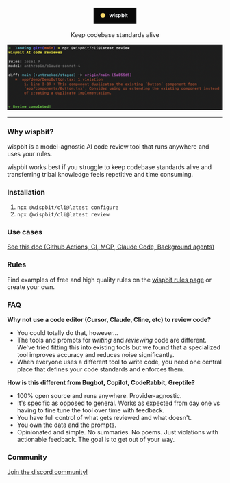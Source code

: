 <p align="center">
    <a href="https://wispbit.com">
        <picture>
            <img src="assets/banner.png" alt="wispbit logo" width="100">
        </picture>
    </a>
</p>

<p align="center">Keep codebase standards alive</p>

<p align="center">
    <a href="https://wispbit.com">
        <picture>
            <img src="assets/screenshot.png" alt="wispbit logo">
        </picture>
    </a>
</p>

---

### Why wispbit?
wispbit is a model-agnostic AI code review tool that runs anywhere and uses your rules.

wispbit works best if you struggle to keep codebase standards alive and transferring tribal knowledge feels repetitive and time consuming.

### Installation
1. `npx @wispbit/cli@latest configure`
2. `npx @wispbit/cli@latest review`

### Use cases
[See this doc (Github Actions, CI, MCP, Claude Code, Background agents)](./USE_CASES.md)

### Rules
Find examples of free and high quality rules on the [wispbit rules page](https://wispbit.com/rules) or create your own.

### FAQ
**Why not use a code editor (Cursor, Claude, Cline, etc) to review code?**
- You could totally do that, however...
- The tools and prompts for _writing_ and _reviewing_ code are different. We've tried fitting this into existing tools but we found that a specialized tool improves accuracy and reduces noise significantly.
- When everyone uses a different tool to write code, you need one central place that defines your code standards and enforces them.

**How is this different from Bugbot, Copilot, CodeRabbit, Greptile?**
- 100% open source and runs anywhere. Provider-agnostic.
- It's specific as opposed to general. Works as expected from day one vs having to fine tune the tool over time with feedback.
- You have full control of what gets reviewed and what doesn't.
- You own the data and the prompts.
- Opinionated and simple. No summaries. No poems. Just violations with actionable feedback. The goal is to get out of your way.

### Community
[Join the discord community!](https://wispbit.com/discord)
